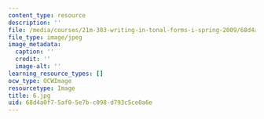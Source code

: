 ```yaml
---
content_type: resource
description: ''
file: /media/courses/21m-303-writing-in-tonal-forms-i-spring-2009/68d4a0f75af05e7bc098d793c5ce0a6e_6.jpg
file_type: image/jpeg
image_metadata:
  caption: ''
  credit: ''
  image-alt: ''
learning_resource_types: []
ocw_type: OCWImage
resourcetype: Image
title: 6.jpg
uid: 68d4a0f7-5af0-5e7b-c098-d793c5ce0a6e
---
```


